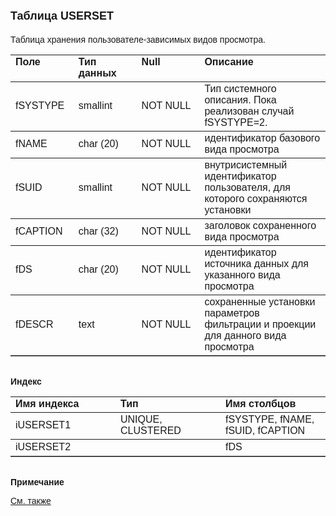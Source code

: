 ﻿<html>
<head>
<title>Таблица USERSET</title>
</head>

<body>

<h1><font size="4" face="Arial">Таблица USERSET</font></h1>

<p><font face="Arial">Таблицa хранения пользователе-зависимых видов 
просмотра.<br>
</font></p>

<table border="1" cellPadding="5" cols="2" frame="below" rules="rows">
<TBODY>
  <tr vAlign="top">
    <td class="label" width="20%"><font face="Arial"><b>Поле</b></font></td>
    <td class="label" width="20%"><font face="Arial"><strong>Тип 
	данных</strong></font></td>
    <td class="label" width="20%"><font face="Arial"><strong>Null</strong></font></td>
    <td class="label" width="40%"><font face="Arial"><strong>Описание</strong></font></td>
  </tr>
  <tr>
    <td width="20%"><font face="Arial">fSYSTYPE</font></td>
    <td width="20%"><font face="Arial">smallint</font></td>
    <td width="20%"><font face="Arial">NOT NULL</font></td>
    <td width="40%"><font face="Arial">Тип системного описания. Пока 
	реализован случай fSYSTYPE=2.</font></td>
  </tr>
  <tr>
    <td width="20%"><font face="Arial">fNAME</font></td>
    <td width="20%"><font face="Arial">char (20)</font></td>
    <td width="20%"><font face="Arial">NOT NULL</font></td>
    <td width="40%"><font face="Arial">идентификатор базового вида 
	просмотра</font></td>
  </tr>
  <tr>
    <td width="20%"><font face="Arial">fSUID</font></td>
    <td width="20%"><font face="Arial">smallint</font></td>
    <td width="20%"><font face="Arial">NOT NULL</font></td>
    <td width="40%"><font face="Arial">внутрисистемный идентификатор 
	пользователя, для которого сохраняются установки</font></td>
  </tr>
  <tr>
    <td width="20%"><font face="Arial">fCAPTION</font></td>
    <td width="20%"><font face="Arial">char (32)</font></td>
    <td width="20%"><font face="Arial">NOT NULL</font></td>
    <td width="40%"><font face="Arial">заголовок сохраненного вида 
	просмотра</font></td>
  </tr>
  <tr>
    <td width="20%"><font face="Arial">fDS</font></td>
    <td width="20%"><font face="Arial">char (20)</font></td>
    <td width="20%"><font face="Arial">NOT NULL</font></td>
    <td width="40%"><font face="Arial">идентификатор источника данных 
	для указанного вида просмотра</font></td>
  </tr>
  <tr>
    <td width="20%"><font face="Arial">fDESCR</font></td>
    <td width="20%"><font face="Arial">text</font></td>
    <td width="20%"><font face="Arial">NOT NULL</font></td>
    <td width="40%"><font face="Arial">сохраненные установки 
	параметров&nbsp; фильтрации и проекции для данного вида просмотра</font></td>
  </tr>
</table>

<p class="label"><font face="Arial"><b><br>
Индекс</b></font></p>

<table border="1" cellPadding="5" cols="2" frame="below" rules="rows">
  <tr vAlign="top">
    <td class="label" width="33%"><font face="Arial"><b>Имя индекса</b></font></td>
    <td class="label" width="33%"><font face="Arial"><strong>Тип </strong></font></td>
    <td class="label" width="33%"><font face="Arial"><strong>Имя 
	столбцов</strong></font></td>
  </tr>
  <tr>
    <td width="33%"><font face="Arial">iUSERSET1</font></td>
    <td width="33%"><font face="Arial">UNIQUE,&nbsp; CLUSTERED</font></td>
    <td width="33%"><font face="Arial">fSYSTYPE, fNAME, fSUID, 
	fCAPTION</font></td>
  </tr>
  <tr>
    <td width="33%"><font face="Arial">iUSERSET2</font></td>
    <td width="33%">&nbsp;</td>
    <td width="33%"><font face="Arial">fDS</font></td>
  </tr>
</table>

<p class="label"><font face="Arial"><b><br>
Примечание</b></font></p>

<p class="label"><a href="database_scheme.html"><font face="Arial">См. 
также</font></a></p>
</body>
</html>
